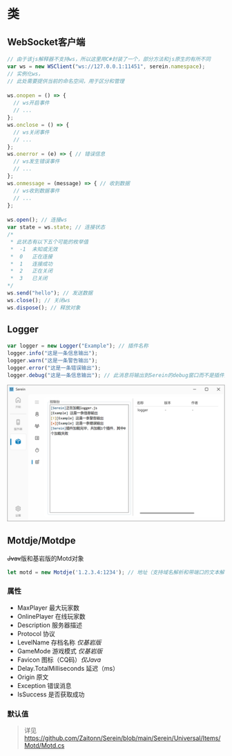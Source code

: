 
# 类

## WebSocket客户端

```js
// 由于该js解释器不支持ws，所以这里用C#封装了一个，部分方法和js原生的有所不同
var ws = new WSClient("ws://127.0.0.1:11451", serein.namespace); 
// 实例化ws，
// 此处需要提供当前的命名空间，用于区分和管理

ws.onopen = () => {
  // ws开启事件
  // ...
};
ws.onclose = () => {
  // ws关闭事件
  // ...
};
ws.onerror = (e) => { // 错误信息
  // ws发生错误事件
  // ...
};
ws.onmessage = (message) => { // 收到数据
  // ws收到数据事件
  // ...
};

ws.open(); // 连接ws
var state = ws.state; // 连接状态
/*
 * 此状态有以下五个可能的枚举值
 *  -1  未知或无效
 *  0   正在连接
 *  1   连接成功
 *  2   正在关闭
 *  3   已关闭
*/
ws.send("hello"); // 发送数据
ws.close(); // 关闭ws
ws.dispose(); // 释放对象
```

## Logger

```js
var logger = new Logger("Example"); // 插件名称
logger.info("这是一条信息输出");
logger.warn("这是一条警告输出");
logger.error("这是一条错误输出");
logger.debug("这是一条信息输出"); // 此消息将输出到Serein的debug窗口而不是插件控制台
```

![logger](../../imgs/logger.png)

## Motdje/Motdpe

~~Jvav~~版和基岩版的Motd对象

```js
let motd = new Motdje('1.2.3.4:1234'); // 地址（支持域名解析和带端口的文本解析）
```

### 属性

- MaxPlayer 最大玩家数
- OnlinePlayer 在线玩家数
- Description 服务器描述
- Protocol 协议
- LevelName 存档名称 *仅基岩版*
- GameMode 游戏模式 *仅基岩版*
- Favicon 图标（CQ码）*仅Java*
- Delay.TotalMilliseconds 延迟（ms）
- Origin 原文
- Exception 错误消息
- IsSuccess 是否获取成功

### 默认值

>详见<https://github.com/Zaitonn/Serein/blob/main/Serein/Universal/Items/Motd/Motd.cs>
